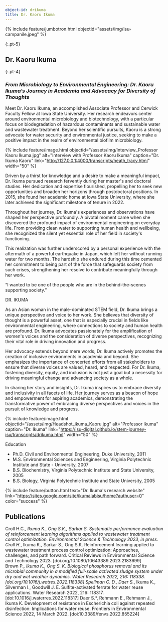 ```yaml
---
object-id: drikuma
title: Dr. Kaoru Ikuma
---
```


{% include feature/jumbotron.html objectid="assets/img/isu-campanile.jpeg" %}

{:.pt-5}
## Dr. Kaoru Ikuma

{:.pt-4}
### ***From Microbiology to Environmental Engineering: Dr. Kaoru Ikuma’s Journey in Academia and Advocacy for Diversity of Thoughts***

Meet Dr. Kaoru Ikuma, an accomplished Associate Professor and Cerwick Faculty Fellow at Iowa State University. Her research endeavors center around environmental microbiology and biotechnology, with a particular focus on biodegradation of hazardous contaminants and sustainable water and wastewater treatment. Beyond her scientific pursuits, Kaoru is a strong advocate for water security and environmental justice, seeking to make a positive impact in the realm of environmental biofilm microbiology. 

{% include feature/image.html objectid="/assets/img/Interview_Professor Kaoru Ikuma.jpg" alt="Interview with Professor Kaoru Ikuma" caption="Dr. Ikuma Kaoru" link="http://127.0.0.1:4000/transcripts/heath_tracy.html" width="50" %}

Driven by a thirst for knowledge and a desire to make a meaningful impact, Dr. Ikuma pursued research fervently during her master's and doctoral studies. Her dedication and expertise flourished, propelling her to seek new opportunities and broaden her horizons through postdoctoral positions. In 2015, she found her academic home at Iowa State University, where she later achieved the significant milestone of tenure in 2022.

Throughout her journey, Dr. Ikuma's experiences and observations have shaped her perspective profoundly. A pivotal moment came when she discovered the profound impact of environmental engineering on everyday life. From providing clean water to supporting human health and wellbeing, she recognized the silent yet essential role of her field in society's functioning.

This realization was further underscored by a personal experience with the aftermath of a powerful earthquake in Japan, which left her without running water for two months. The hardship she endured during this time cemented her commitment to being part of the force that safeguards society from such crises, strengthening her resolve to contribute meaningfully through her work.

“I wanted to be one of the people who are in the behind-the-scenes supporting society.”

DR. IKUMA

As an Asian woman in the male-dominated STEM field, Dr. Ikuma brings a unique perspective and voice to her work. She believes that diversity of thought is a powerful asset, one that is especially crucial in fields like environmental engineering, where connections to society and human health are profound. Dr. Ikuma advocates passionately for the amplification of women's voices and the consideration of diverse perspectives, recognizing their vital role in driving innovation and progress.

Her advocacy extends beyond mere words; Dr. Ikuma actively promotes the creation of inclusive environments in academia and beyond. She emphasizes the importance of concerted efforts from all stakeholders to ensure that diverse voices are valued, heard, and respected. For Dr. Ikuma, fostering diversity, equity, and inclusion is not just a goal but a necessity for driving meaningful change and advancing society as a whole.

In sharing her story and insights, Dr. Ikuma inspires us to embrace diversity and inclusivity in all facets of life. Her journey serves as a beacon of hope and empowerment for aspiring academics, demonstrating the transformative power of embracing diverse perspectives and voices in the pursuit of knowledge and progress.

{% include feature/image.html objectid="/assets/img/Headshot_ikuma_Kaoru.jpg" alt="Professor Ikuma" caption="Dr. Ikuma" link="https://isu-digital.github.io/stem-journey-isu/transcripts/drikuma.html" width="50" %}

Education

- Ph.D. Civil and Environmental Engineering, Duke University, 2011 
- M.S. Environmental Sciences and Engineering, Virginia Polytechnic Institute and State - University, 2007 
- B.S. Biochemistry, Virginia Polytechnic Institute and State University, 2005 
- B.S. Biology, Virginia Polytechnic Institute and State University, 2005

{% include feature/button.html text="Dr. Ikuma's research website" link="https://sites.google.com/site/ikumalabisu/home?authuser=0" color="success" %}

## Publications

Croll H.C.*, Ikuma K., Ong S.K., Sarkar S. Systematic performance evaluation of reinforcement learning algorithms applied to wastewater treatment control optimization. Environmental Science & Technology 2023, in press. 
Croll H.*, Ikuma K., Sarkar S., Ong S.K. Reinforcement learning applied to wastewater treatment process control optimization: Approaches, challenges, and path forward. Critical Reviews in Environmental Science and Technology 2023. [doi.org/10.1080/10643389.2023.2183699]  
Brown P.*, Ikuma K., Ong S. K. Biological phosphorus removal and its microbial community in a modified full-scale activated sludge system under dry and wet weather dynamics. Water Research 2022, 216: 118338. [doi.org/10.1016/j.watres.2022.118338]
Spellman C. D., Daer S.*, Ikuma K., Silverman I., Goodwill J. E. Sulfite-activated ferrate for water reuse applications. Water Research 2022, 216: 118317. [doi:10.1016/j.waterres.2022.118317]
Daer S.*, Rehmann E., Rehmann J., Ikuma K. Development of resistance in Escherichia coli against repeated disinfection: Implications for water reuse. Frontiers in Environmental Science 2022, 14 March 2022. [doi:10.3389/fenvs.2022.855224]


